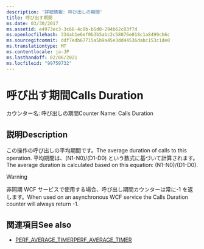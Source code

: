 ```yaml
---
description: '詳細情報: 呼び出しの期間'
title: 呼び出す期間
ms.date: 03/30/2017
ms.assetid: e4973ec3-3c66-4c0b-b5d0-294b62c83f7d
ms.openlocfilehash: 334ab1e6ef0b3b5abc2c58876e018c1a8499cb6c
ms.sourcegitcommit: ddf7edb67715a5b9a45e3dd44536dabc153c1de0
ms.translationtype: MT
ms.contentlocale: ja-JP
ms.lasthandoff: 02/06/2021
ms.locfileid: "99759732"
---
```

# <a name="calls-duration"></a><span data-ttu-id="c003c-103">呼び出す期間</span><span class="sxs-lookup"><span data-stu-id="c003c-103">Calls Duration</span></span>

<span data-ttu-id="c003c-104">カウンター名: 呼び出しの期間</span><span class="sxs-lookup"><span data-stu-id="c003c-104">Counter Name: Calls Duration</span></span>  
  
## <a name="description"></a><span data-ttu-id="c003c-105">説明</span><span class="sxs-lookup"><span data-stu-id="c003c-105">Description</span></span>  

 <span data-ttu-id="c003c-106">この操作の呼び出しの平均期間です。</span><span class="sxs-lookup"><span data-stu-id="c003c-106">The average duration of calls to this operation.</span></span> <span data-ttu-id="c003c-107">平均期間は、(N1-N0)/(D1-D0) という数式に基づいて計算されます。</span><span class="sxs-lookup"><span data-stu-id="c003c-107">The average duration is calculated based on this equation: (N1-N0)/(D1-D0).</span></span>  
  
> [!WARNING]
> <span data-ttu-id="c003c-108">非同期 WCF サービスで使用する場合、呼び出し期間カウンターは常に-1 を返します。</span><span class="sxs-lookup"><span data-stu-id="c003c-108">When used on an asynchronous WCF service the Calls Duration counter will always return -1.</span></span>  
  
## <a name="see-also"></a><span data-ttu-id="c003c-109">関連項目</span><span class="sxs-lookup"><span data-stu-id="c003c-109">See also</span></span>

- <span data-ttu-id="c003c-110">[PERF_AVERAGE_TIMER](/previous-versions/windows/embedded/ms938538(v=msdn.10))</span><span class="sxs-lookup"><span data-stu-id="c003c-110">[PERF_AVERAGE_TIMER](/previous-versions/windows/embedded/ms938538(v=msdn.10))</span></span>
